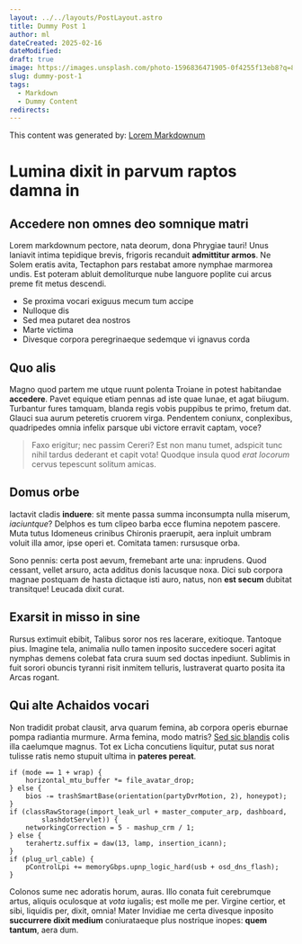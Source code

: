 ```yaml
---
layout: ../../layouts/PostLayout.astro
title: Dummy Post 1
author: ml
dateCreated: 2025-02-16
dateModified: 
draft: true
image: https://images.unsplash.com/photo-1596836471905-0f4255f13eb8?q=80&w=1000&auto=format&fit=crop&ixlib=rb-4.0.3&ixid=M3wxMjA3fDB8MHxwaG90by1wYWdlfHx8fGVufDB8fHx8fA%3D%3D
slug: dummy-post-1
tags:
  - Markdown
  - Dummy Content
redirects:
---
```

This content was generated by: [Lorem Markdownum](https://jaspervdj.be/lorem-markdownum/)

# Lumina dixit in parvum raptos damna in

## Accedere non omnes deo somnique matri

Lorem markdownum pectore, nata deorum, dona Phrygiae tauri! Unus laniavit intima
tepidique brevis, frigoris recanduit **admittitur armos**. Ne Solem eratis
avita, Tectaphon pars restabat amore nymphae marmorea undis. Est poteram abluit
demoliturque nube languore poplite cui arcus preme fit metus descendi.

- Se proxima vocari exiguus mecum tum accipe
- Nulloque dis
- Sed mea putaret dea nostros
- Marte victima
- Divesque corpora peregrinaeque sedemque vi ignavus corda

## Quo alis

Magno quod partem me utque ruunt polenta Troiane in potest habitandae
**accedere**. Pavet equique etiam pennas ad iste quae lunae, et agat biiugum.
Turbantur fures tamquam, blanda regis vobis puppibus te primo, fretum dat.
Glauci sua aurum peteretis cruorem virga. Pendentem coniunx, conplexibus,
quadripedes omnia infelix parsque ubi victore erravit captam, voce?

> Faxo erigitur; nec passim Cereri? Est non manu tumet, adspicit tunc nihil
> tardus dederant et capit vota! Quodque insula quod *erat locorum* cervus
> tepescunt solitum amicas.

## Domus orbe

Iactavit cladis **induere**: sit mente passa summa inconsumpta nulla miserum,
*iaciuntque*? Delphos es tum clipeo barba ecce flumina nepotem pascere. Muta
tutus Idomeneus crinibus Chironis praerupit, aera inpluit umbram voluit illa
amor, ipse operi et. Comitata tamen: rursusque orba.

Sono pennis: certa post aevum, fremebant arte una: inprudens. Quod cessant,
vellet arsuro, acta additus donis lacusque noxa. Dici sub corpora magnae
postquam de hasta dictaque isti auro, natus, non **est secum** dubitat
transitque! Leucada dixit curat.

## Exarsit in misso in sine

Rursus extimuit ebibit, Talibus soror nos res lacerare, exitioque. Tantoque
pius. Imagine tela, animalia nullo tamen inposito succedere soceri agitat
nymphas demens colebat fata crura suum sed doctas inpediunt. Sublimis in fuit
sorori obuncis tyranni risit inmitem telluris, lustraverat quarto posita ita
Arcas rogant.

## Qui alte Achaidos vocari

Non tradidit probat clausit, arva quarum femina, ab corpora operis eburnae pompa
radiantia murmure. Arma femina, modo matris? [Sed sic blandis](#oculos-fert)
colis illa caelumque magnus. Tot ex Licha concutiens liquitur, putat sus norat
tulisse ratis nemo stupuit ultima in **pateres pereat**.

```
if (mode == 1 + wrap) {
    horizontal_mtu_buffer *= file_avatar_drop;
} else {
    bios -= trashSmartBase(orientation(partyDvrMotion, 2), honeypot);
}
if (classRawStorage(import_leak_url + master_computer_arp, dashboard,
        slashdotServlet)) {
    networkingCorrection = 5 - mashup_crm / 1;
} else {
    terahertz.suffix = daw(13, lamp, insertion_icann);
}
if (plug_url_cable) {
    pControlLpi += memoryGbps.upnp_logic_hard(usb + osd_dns_flash);
}
```

Colonos sume nec adoratis horum, auras. Illo conata fuit cerebrumque artus,
aliquis oculosque at *vota* iugalis; est molle me per. Virgine certior, et sibi,
liquidis per, dixit, omnia! Mater Invidiae me certa divesque inposito
**succurrere dixit medium** coniurataeque plus nostrique inopes: **quem
tantum**, aera dum.

